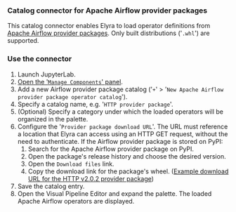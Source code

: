 ### Catalog connector for Apache Airflow provider packages

This catalog connector enables Elyra to load operator definitions from [Apache Airflow provider packages](https://airflow.apache.org/docs/apache-airflow-providers/index.html). Only built distributions ('`.whl`') are supported.

### Use the connector

1. Launch JupyterLab.
1. [Open the '`Manage Components`' panel](
https://elyra.readthedocs.io/en/stable/user_guide/pipeline-components.html#managing-custom-components-using-the-jupyterlab-ui).
1. Add a new Airflow provider package catalog ('`+`' > '`New Apache Airflow provider package operator catalog`').
1. Specify a catalog name, e.g. '`HTTP provider package`'.
1. (Optional) Specify a category under which the loaded operators will be organized in the palette.
1. Configure the '`Provider package download URL`'. The URL must reference a location that Elyra can access using an HTTP GET request, without the need to authenticate. If the Airflow provider package is stored on PyPI:
   1. Search for the Apache Airflow provider package on PyPI.
   1. Open the package's release history and choose the desired version.
   1. Open the `Download files` link.
   1. Copy the download link for the package's wheel. ([Example download URL for the HTTP v2.0.2 provider package](https://files.pythonhosted.org/packages/a1/08/91653e9f394cbefe356ac07db809be7e69cc89b094379ad91d6cef3d2bc9/apache_airflow_providers_http-2.0.2-py3-none-any.whl))
1. Save the catalog entry.
1. Open the Visual Pipeline Editor and expand the palette. The loaded Apache Airflow operators are displayed.
